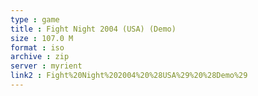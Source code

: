 ```yaml
---
type : game
title : Fight Night 2004 (USA) (Demo)
size : 107.0 M
format : iso
archive : zip
server : myrient
link2 : Fight%20Night%202004%20%28USA%29%20%28Demo%29
---
```

